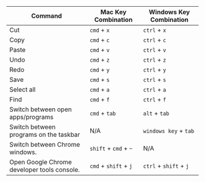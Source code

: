 |Command|Mac Key Combination|Windows Key Combination|
|--|--|--|
|Cut|`cmd` + `x`|`ctrl` + `x`|
|Copy|`cmd` + `c`|`ctrl` + `c`|
|Paste|`cmd` + `v`|`ctrl` + `v`|
|Undo|`cmd` + `z`|`ctrl` + `z`|
|Redo|`cmd` + `y`|`ctrl` + `y`|
|Save|`cmd` + `s`|`ctrl` + `s`|
|Select all|`cmd` + `a`|`ctrl` + `a`|
|Find|`cmd` + `f`|`ctrl` + `f`|
|Switch between open apps/programs |`cmd` + `tab`|`alt` + `tab`|
|Switch between programs on the taskbar| N/A | `windows key` + `tab`|
|Switch between Chrome windows. |`shift` + `cmd` + `~`| N/A |
|Open Google Chrome developer tools console. |`cmd` + `shift` + `j`| `ctrl` + `shift` + `j` |
